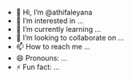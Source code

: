 - 👋 Hi, I’m @athifaleyana
- 👀 I’m interested in ...
- 🌱 I’m currently learning ...
- 💞️ I’m looking to collaborate on ...
- 📫 How to reach me ...
- 😄 Pronouns: ...
- ⚡ Fun fact: ...

<!---
athifaleyana/athifaleyana is a ✨ special ✨ repository because its `README.md` (this file) appears on your GitHub profile.
You can click the Preview link to take a look at your changes.
--->
